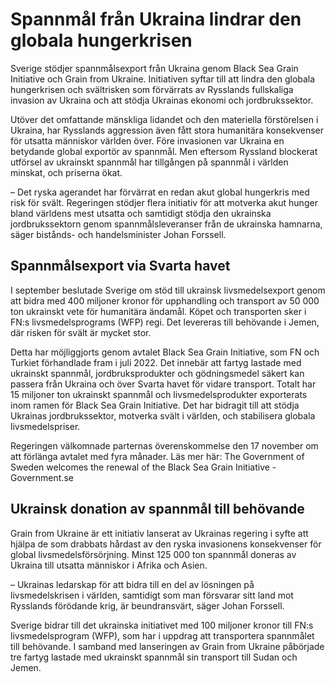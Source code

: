 # Spannmål från Ukraina lindrar den globala hungerkrisen

Sverige stödjer spannmålsexport från Ukraina genom Black Sea Grain Initiative och Grain from Ukraine. Initiativen syftar till att lindra den globala hungerkrisen och svältrisken som förvärrats av Rysslands fullskaliga invasion av Ukraina och att stödja Ukrainas ekonomi och jordbrukssektor.


Utöver det omfattande mänskliga lidandet och den materiella förstörelsen i Ukraina, har Rysslands aggression även fått stora humanitära konsekvenser för utsatta människor världen över. Före invasionen var Ukraina en betydande global exportör av spannmål. Men eftersom Ryssland blockerat utförsel av ukrainskt spannmål har tillgången på spannmål i världen minskat, och priserna ökat.

– Det ryska agerandet har förvärrat en redan akut global hungerkris med risk för svält. Regeringen stödjer flera initiativ för att motverka akut hunger bland världens mest utsatta och samtidigt stödja den ukrainska jordbrukssektorn genom spannmålsleveranser från de ukrainska hamnarna, säger bistånds\- och handelsminister Johan Forssell.

## Spannmålsexport via Svarta havet

I september beslutade Sverige om stöd till ukrainsk livsmedelsexport genom att bidra med 400 miljoner kronor för upphandling och transport av 50 000 ton ukrainskt vete för humanitära ändamål. Köpet och transporten sker i FN:s livsmedelsprograms (WFP) regi. Det levereras till behövande i Jemen, där risken för svält är mycket stor.

Detta har möjliggjorts genom avtalet Black Sea Grain Initiative, som FN och Turkiet förhandlade fram i juli 2022\. Det innebär att fartyg lastade med ukrainskt spannmål, jordbruksprodukter och gödningsmedel säkert kan passera från Ukraina och över Svarta havet för vidare transport. Totalt har 15 miljoner ton ukrainskt spannmål och livsmedelsprodukter exporterats inom ramen för Black Sea Grain Initiative. Det har bidragit till att stödja Ukrainas jordbrukssektor, motverka svält i världen, och stabilisera globala livsmedelspriser.

Regeringen välkomnade parternas överenskommelse den 17 november om att förlänga avtalet med fyra månader. Läs mer här: The Government of Sweden welcomes the renewal of the Black Sea Grain Initiative \- Government.se

## Ukrainsk donation av spannmål till behövande

Grain from Ukraine är ett initiativ lanserat av Ukrainas regering i syfte att hjälpa de som drabbats hårdast av den ryska invasionens konsekvenser för global livsmedelsförsörjning. Minst 125 000 ton spannmål doneras av Ukraina till utsatta människor i Afrika och Asien.

– Ukrainas ledarskap för att bidra till en del av lösningen på livsmedelskrisen i världen, samtidigt som man försvarar sitt land mot Rysslands förödande krig, är beundransvärt, säger Johan Forssell.

Sverige bidrar till det ukrainska initiativet med 100 miljoner kronor till FN:s livsmedelsprogram (WFP), som har i uppdrag att transportera spannmålet till behövande. I samband med lanseringen av Grain from Ukraine påbörjade tre fartyg lastade med ukrainskt spannmål sin transport till Sudan och Jemen.
